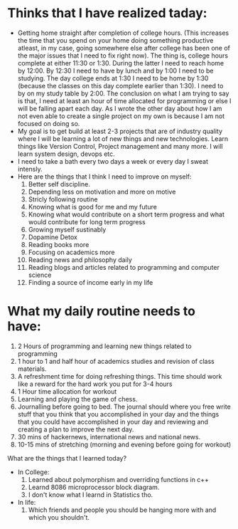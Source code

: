 # Thinks that I have realized taday:
- Getting home straight after completion of college hours. (This increases the time that you spend on your home doing something productive atleast, in my case, going somewhere else after college has been one of the major issues that I need to fix right now). The thing is, college hours complete at either 11:30 or 1:30. During the latter I need to reach home by 12:00. By 12:30 I need to have by lunch and by 1:00 I need to be studying. The day college ends at 1:30 I need to be home by 1:30 (because the classes on this day complete earlier than 1:30). I need to by on my study table by 2:00. The conclusion on what I am trying to say is that, I need at least an hour of time allocated for programming or else I will be falling apart each day. As I wrote the other day about how I am not even able to create a single project on my own is because I am not focused on doing so. 
- My goal is to get build at least 2-3 projects that are of industry quality where I will be learning a lot of new things and new technologies. Learn things like Version Control, Project management and many more. I will learn system design, devops etc. 
- I need to take a bath every two days a week or every day I sweat intensly.
- Here are the things that I think I need to improve on myself:
	1. Better self discipline.
	2. Depending less on motivation and more on motive
	3. Stricly following routine
	4. Knowing what is good for me and my future
	5. Knowing what would contribute on a short term progress and what would contribute for long term progress
	6. Growing myself sustinably
	7. Dopamine Detox
	8. Reading books more
	9. Focusing on academics more
	10. Reading news and philosophy daily 
	11. Reading blogs and articles related to programming and computer science
	12. Finding a source of income early in my life


 # What my daily routine needs to have:
1. 2 Hours of programming and learning new things related to programming
2. 1 hour to 1 and half hour of academics studies and revision of class materials.
3. A refreshment time for doing refreshing things. This time should work like a reward for the hard work you put for 3-4 hours
4. 1 Hour time allocation for workout
5. Learning and playing the game of chess.
6. Journalling before going to bed. The journal should where you free write stuff that you think that you accomplished in your day and the things that you could have accomplished in your day and reviewing and creating a plan to improve the next day.
7. 30 mins of hackernews, international news and national news.
8. 10-15 mins of stretching (morning and evening before going for workout)

What are the things that I learned today?
- In College:
	1. Learned about polymorphism and overriding functions in c++
	2. Learnd 8086 microprocessor block diagram.
	3. I don't know what I learnd in Statistics tho.
- In life:
	1. Which friends and people you should be hanging more with and which you shouldn't.
 
